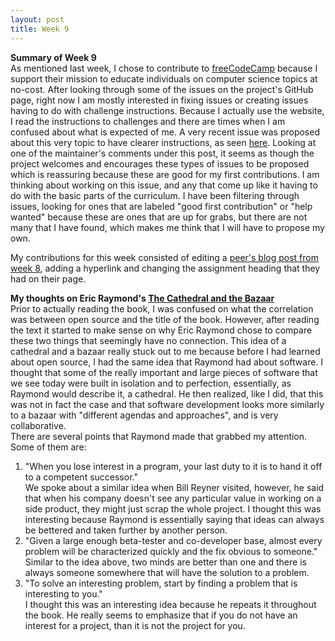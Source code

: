 ```yaml
---
layout: post
title: Week 9
---
```


**Summary of Week 9**  
As mentioned last week, I chose to contribute to [freeCodeCamp](https://github.com/freeCodeCamp/freeCodeCamp) because I support their mission to educate individuals on computer science topics at no-cost. After looking through some of the issues on the project's GitHub page, right now I am mostly interested in fixing issues or creating issues having to do with challenge instructions. Because I actually use the website, I read the instructions to challenges and there are times when I am confused about what is expected of me. A very recent issue was proposed about this very topic to have clearer instructions, as seen [here](https://github.com/freeCodeCamp/freeCodeCamp/issues/37612). Looking at one of the maintainer's comments under this post, it seems as though the project welcomes and encourages these types of issues to be proposed which is reassuring because these are good for my first contributions. I am thinking about working on this issue, and any that come up like it having to do with the basic parts of the curriculum. I have been filtering through issues, looking for ones that are labeled "good first contribution" or "help wanted" because these are ones that are up for grabs, but there are not many that I have found, which makes me think that I will have to propose my own.

My contributions for this week consisted of editing a [peer's blog post from week 8](https://github.com/hunter-college-ossd-fall-2019/ValeroM-weekly/pull/19), adding a hyperlink and changing the assignment heading that they had on their page.

**My thoughts on Eric Raymond's [The Cathedral and the Bazaar](http://www.catb.org/~esr/writings/cathedral-bazaar/cathedral-bazaar/index.html)**  
Prior to actually reading the book, I was confused on what the correlation was between open source and the title of the book. However, after reading the text it started to make sense on why Eric Raymond chose to compare these two things that seemingly have no connection. This idea of a cathedral and a bazaar really stuck out to me because before I had learned about open source, I had the same idea that Raymond had about software. I thought that some of the really important and large pieces of software that we see today were built in isolation and to perfection, essentially, as Raymond would describe it, a cathedral. He then realized, like I did, that this was not in fact the case and that software development looks more similarly to a bazaar with "different agendas and approaches", and is very collaborative.  
There are several points that Raymond made that grabbed my attention. Some of them are:  
1. "When you lose interest in a program, your last duty to it is to hand it off to a competent successor."  
We spoke about a similar idea when Bill Reyner visited, however, he said that when his company doesn't see any particular value in working on a side product, they might just scrap the whole project. I thought this was interesting because Raymond is essentially saying that ideas can always be bettered and taken further by another person.
2. "Given a large enough beta-tester and co-developer base, almost every problem will be characterized quickly and the fix obvious to someone."  
Similar to the idea above, two minds are better than one and there is always someone somewhere that will have the solution to a problem.
3. "To solve an interesting problem, start by finding a problem that is interesting to you."  
I thought this was an interesting idea because he repeats it throughout the book. He really seems to emphasize that if you do not have an interest for a project, than it is not the project for you.
